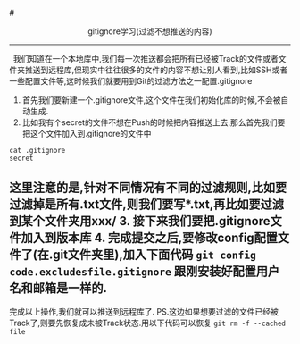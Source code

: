 #<center>gitignore学习(过滤不想推送的内容)</center>  

---
&ensp;我们知道在一个本地库中,我们每一次推送都会把所有已经被Track的文件或者文件夹推送到远程库,但现实中往往很多的文件的内容不想让别人看到,比如SSH或者一些配置文件等,这时候我们就要用到Git的过滤方法之一配置.gitignore

1. 首先我们要新建一个.gitignore文件,这个文件在我们初始化库的时候,不会被自动生成.
2. 比如我有个secret的文件不想在Push的时候把内容推送上去,那么首先我们要把这个文件加入到.gitignore的文件中
```
cat .gitignore
secret
```
这里注意的是,针对不同情况有不同的过滤规则,比如要过滤掉是所有.txt文件,则我们要写*.txt,再比如要过滤到某个文件夹用xxx/
3. 接下来我们要把.gitignore文件加入到版本库
4. 完成提交之后,要修改config配置文件了(在.git文件夹里),加入下面代码
`git config code.excludesfile.gitignore`
跟刚安装好配置用户名和邮箱是一样的.
---
完成以上操作,我们就可以推送到远程库了.
PS.这边如果想要过滤的文件已经被Track了,则要先恢复成未被Track状态.用以下代码可以恢复
`git rm -f --cached file`

